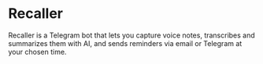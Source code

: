 # Recaller
Recaller is a Telegram bot that lets you capture voice notes, transcribes and summarizes them with AI, and sends reminders via email or Telegram at your chosen time.
